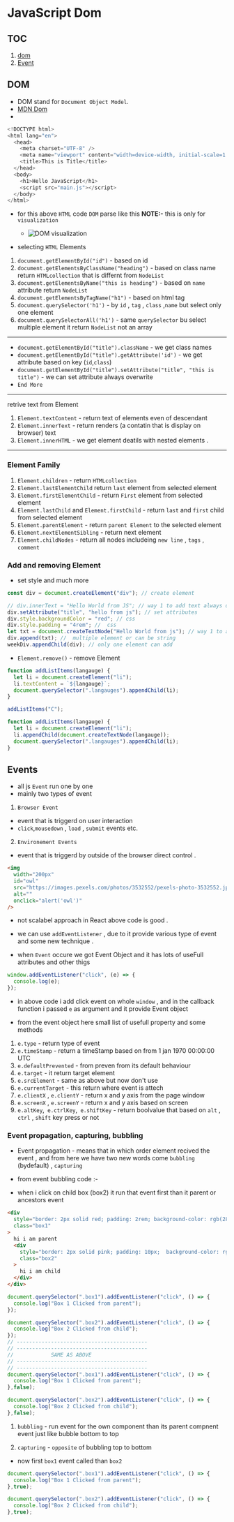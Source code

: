 # JavaScript Dom

## TOC

1. [dom](#dom)
2. [Event](#Events)

## DOM

- DOM stand for `Document Object Model`.
- [MDN Dom](https://developer.mozilla.org/en-US/docs/Web/API/Document)
-

```js
<!DOCTYPE html>
<html lang="en">
  <head>
    <meta charset="UTF-8" />
    <meta name="viewport" content="width=device-width, initial-scale=1.0" />
    <title>This is Title</title>
  </head>
  <body>
    <h1>Hello JavaScript</h1>
    <script src="main.js"></script>
  </body>
</html>


```

- for this above `HTML` code `DOM` parse like this
  **NOTE:-** this is only for `visualization`

  - ![DOM visualization](https://cdn.discordapp.com/attachments/1205479570900521003/1237304330512633936/image.png?ex=6649a974&is=664857f4&hm=44fe6afc5a1c1f16d10643a1e21620dfa449164be07cbac99cbfcab2cc34bcbd&)

- selecting `HTML` Elements

1. `document.getElementById("id")` - based on id
2. `document.getElementsByClassName("heading")` - based on class name return `HTMLcollection` that is differnt from `NodeList`
3. `document.getElementsByName("this is heading")` - based on `name` attribute return `NodeList`
4. `document.getElementsByTagName("h1")` - based on html tag
5. `document.querySelector('h1')` - by `id` , `tag` , `class` ,`name` but select only one element
6. `document.querySelectorAll('h1')` - same `querySelector` bu select multiple element it return `NodeList` not an array

---

- `document.getElementById("title").className` - we get class names
- `document.getElementById("title").getAttribute('id')` - we get attribute based on key (`id`,`class`)
- `document.getElementById("title").setAttribute("title", "this is title")` - we can set attribute always overwrite
- `End More`

---

retrive text from Element

1. `Element.textContent` - return text of elements even of descendant
2. `Element.innerText` - return renders (a contatin that is display on browser) text
3. `Element.innerHTML` - we get element deatils with nested elements .

---

### Element Family

1. `Element.children` - return `HTMLcollection`
2. `Element.lastElementChild` return `last` element from selected element
3. `Element.firstElementChild` - return `First` element from selected element
4. `Element.lastChild` and `Element.firstChild` - return `last` and `first` child from selected element
5. `Element.parentElement` - return `parent Element` to the selected element
6. `Element.nextElementSibling` - return next element
7. `Element.childNodes` - return all nodes includeing `new line` , `tags` , `comment`

### Add and removing Element

- set style and much more

```js
const div = document.createElement("div"); // create element

// div.innerText = "Hello World from JS"; // way 1 to add text always overwrite
div.setAttribute("title", "hello from js"); // set attributes
div.style.backgroundColor = "red"; // css
div.style.padding = "4rem"; //  css
let txt = document.createTextNode("Hello World from js"); // way 1 to add text
div.append(txt); //  multiple element or can be string
weekDiv.appendChild(div); // only one element can add
```

- `Element.remove()` - remove Element

```js
function addListItems(langauge) {
  let li = document.createElement("li");
  li.textContent = `${langauge}`;
  document.querySelector(".langauges").appendChild(li);
}

addListItems("C");
```

```js
function addListItems(langauge) {
  let li = document.createElement("li");
  li.appendChild(document.createTextNode(langauge));
  document.querySelector(".langauges").appendChild(li);
}
```

## Events

- all js `Event` run one by one
- mainly two types of event

1. `Browser Event`

- event that is triggerd on user interaction
- `click`,`mousedown` , `load` , `submit` events etc.

2. `Environement Events`

- event that is triggerd by outside of the browser direct control .

```html
<img
  width="200px"
  id="owl"
  src="https://images.pexels.com/photos/3532552/pexels-photo-3532552.jpeg?auto=compress&cs=tinysrgb&w=1600&lazy=load"
  alt=""
  onclick="alert('owl')"
/>
```

- not scalabel approach in React above code is good .

- we can use `addEventListener` , due to it provide various type of event and some new technique .
- when `Event` occure we got Event Object and it has lots of useFull attributes and other thigs

```js
window.addEventListener("click", (e) => {
  console.log(e);
});
```

- in above code i add click event on whole `window` , and in the callback function i passed `e` as argument and it provide Event object

- from the event object here small list of usefull property and some methods

1. `e.type` - return type of event
2. `e.timeStamp` - return a timeStamp based on from 1 jan 1970 00:00:00 UTC
3. `e.defaultPrevented` - from preven from its default behaviour
4. `e.target` - it return target element
5. `e.srcElement` - same as above but now don't use
6. `e.currentTarget` - this return where event is attech
7. `e.clientX` , `e.clientY` - return x and y axis from the page window
8. `e.screenX` , `e.screenY` - return x and y axis based on screen
9. `e.altKey`,` e.ctrlKey`,` e.shiftKey` - return boolvalue that based on `alt` , `ctrl` , `shift` key press or not

### Event propagation, capturing, bubbling

- Event propagation - means that in which order element recived the event , and from here we have two new words come `bubbling` (bydefault) , `capturing`

- from event bubbling code :-
- when i click on child box (box2) it run that event first than it parent or ancestors event

```html
<div
  style="border: 2px solid red; padding: 2rem; background-color: rgb(28, 38, 28)"
  class="box1"
>
  hi i am parent
  <div
    style="border: 2px solid pink; padding: 10px;  background-color: rgb(212, 80, 27)"
    class="box2"
  >
    hi i am child
  </div>
</div>
```

```js
document.querySelector(".box1").addEventListener("click", () => {
  console.log("Box 1 Clicked from parent");
});

document.querySelector(".box2").addEventListener("click", () => {
  console.log("Box 2 Clicked from child");
});
// ------------------------------------------
// ------------------------------------------
//            SAME AS ABOVE
// ------------------------------------------
// ------------------------------------------
document.querySelector(".box1").addEventListener("click", () => {
  console.log("Box 1 Clicked from parent");
},false);

document.querySelector(".box2").addEventListener("click", () => {
  console.log("Box 2 Clicked from child");
},false);
```

1. `bubbling` - run event for the own component than its parent compnent event just like bubble bottom to top


2. `capturing` - `opposite` of bubbling top to bottom 
- now first `box1` event called than `box2`
```js
document.querySelector(".box1").addEventListener("click", () => {
  console.log("Box 1 Clicked from parent");
},true);

document.querySelector(".box2").addEventListener("click", () => {
  console.log("Box 2 Clicked from child");
},true);
```

